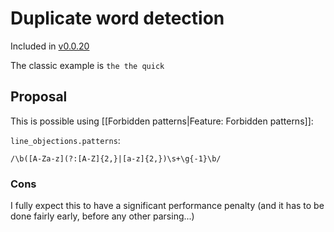 # Duplicate word detection

Included in [v0.0.20](https://github.com/check-spelling/check-spelling/releases/tag/v0.0.20)

The classic example is `the the quick`

## Proposal

This is possible using [[Forbidden patterns|Feature: Forbidden patterns]]:

`line_objections.patterns`:
```
/\b([A-Za-z](?:[A-Z]{2,}|[a-z]{2,})\s+\g{-1}\b/
```

### Cons

I fully expect this to have a significant performance penalty (and it has to be done fairly early, before any other parsing...)